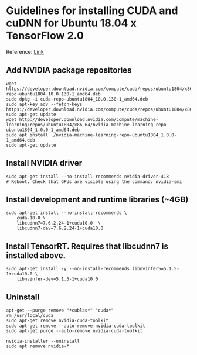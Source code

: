 # Guidelines for installing CUDA and cuDNN for Ubuntu 18.04 x TensorFlow 2.0
Reference: [Link](https://www.tensorflow.org/install/gpu)

## Add NVIDIA package repositories
```
wget https://developer.download.nvidia.com/compute/cuda/repos/ubuntu1804/x86_64/cuda-repo-ubuntu1804_10.0.130-1_amd64.deb
sudo dpkg -i cuda-repo-ubuntu1804_10.0.130-1_amd64.deb
sudo apt-key adv --fetch-keys https://developer.download.nvidia.com/compute/cuda/repos/ubuntu1804/x86_64/7fa2af80.pub
sudo apt-get update
wget http://developer.download.nvidia.com/compute/machine-learning/repos/ubuntu1804/x86_64/nvidia-machine-learning-repo-ubuntu1804_1.0.0-1_amd64.deb
sudo apt install ./nvidia-machine-learning-repo-ubuntu1804_1.0.0-1_amd64.deb
sudo apt-get update
```

## Install NVIDIA driver
```
sudo apt-get install --no-install-recommends nvidia-driver-418
# Reboot. Check that GPUs are visible using the command: nvidia-smi
```

## Install development and runtime libraries (~4GB)
```
sudo apt-get install --no-install-recommends \
    cuda-10-0 \
    libcudnn7=7.6.2.24-1+cuda10.0  \
    libcudnn7-dev=7.6.2.24-1+cuda10.0
```

## Install TensorRT. Requires that libcudnn7 is installed above.
```
sudo apt-get install -y --no-install-recommends libnvinfer5=5.1.5-1+cuda10.0 \
    libnvinfer-dev=5.1.5-1+cuda10.0

```

## Uninstall 
```
apt-get --purge remove "*cublas*" "cuda*"
rm /usr/local/cuda
sudo apt-get remove nvidia-cuda-toolkit
sudo apt-get remove --auto-remove nvidia-cuda-toolkit
sudo apt-get purge --auto-remove nvidia-cuda-toolkit

nvidia-installer --uninstall
sudo apt remove nvidia-*

```

<!--
## Install NVIDIA Graphics Drivers

sudo apt-get install ubuntu-drivers-common

sudo ubuntu-drivers autoinstall

## Install CUDA

sudo apt-get install cuda

## Install cuDNN

wget https://developer.nvidia.com/compute/machine-learning/cudnn/secure/7.6.5.32/Production/10.2_20191118/cudnn-10.2-linux-x64-v7.6.5.32.tgz

tar -xzvf cudnn-10.2-linux-x64-v7.6.5.32.tgz
-->